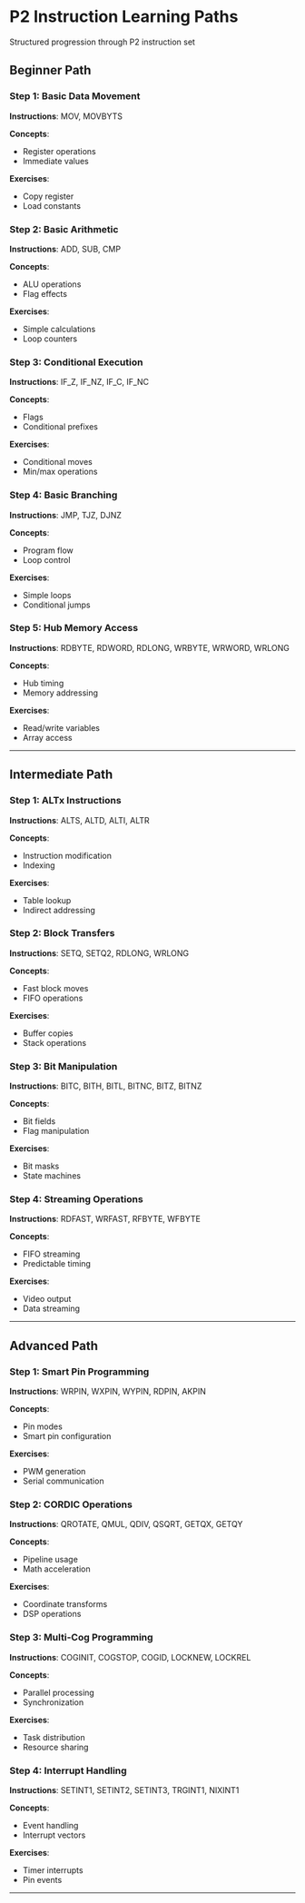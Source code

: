 # P2 Instruction Learning Paths

Structured progression through P2 instruction set

## Beginner Path

### Step 1: Basic Data Movement
**Instructions**: MOV, MOVBYTS

**Concepts**:
- Register operations
- Immediate values

**Exercises**:
- Copy register
- Load constants

### Step 2: Basic Arithmetic
**Instructions**: ADD, SUB, CMP

**Concepts**:
- ALU operations
- Flag effects

**Exercises**:
- Simple calculations
- Loop counters

### Step 3: Conditional Execution
**Instructions**: IF_Z, IF_NZ, IF_C, IF_NC

**Concepts**:
- Flags
- Conditional prefixes

**Exercises**:
- Conditional moves
- Min/max operations

### Step 4: Basic Branching
**Instructions**: JMP, TJZ, DJNZ

**Concepts**:
- Program flow
- Loop control

**Exercises**:
- Simple loops
- Conditional jumps

### Step 5: Hub Memory Access
**Instructions**: RDBYTE, RDWORD, RDLONG, WRBYTE, WRWORD, WRLONG

**Concepts**:
- Hub timing
- Memory addressing

**Exercises**:
- Read/write variables
- Array access

---

## Intermediate Path

### Step 1: ALTx Instructions
**Instructions**: ALTS, ALTD, ALTI, ALTR

**Concepts**:
- Instruction modification
- Indexing

**Exercises**:
- Table lookup
- Indirect addressing

### Step 2: Block Transfers
**Instructions**: SETQ, SETQ2, RDLONG, WRLONG

**Concepts**:
- Fast block moves
- FIFO operations

**Exercises**:
- Buffer copies
- Stack operations

### Step 3: Bit Manipulation
**Instructions**: BITC, BITH, BITL, BITNC, BITZ, BITNZ

**Concepts**:
- Bit fields
- Flag manipulation

**Exercises**:
- Bit masks
- State machines

### Step 4: Streaming Operations
**Instructions**: RDFAST, WRFAST, RFBYTE, WFBYTE

**Concepts**:
- FIFO streaming
- Predictable timing

**Exercises**:
- Video output
- Data streaming

---

## Advanced Path

### Step 1: Smart Pin Programming
**Instructions**: WRPIN, WXPIN, WYPIN, RDPIN, AKPIN

**Concepts**:
- Pin modes
- Smart pin configuration

**Exercises**:
- PWM generation
- Serial communication

### Step 2: CORDIC Operations
**Instructions**: QROTATE, QMUL, QDIV, QSQRT, GETQX, GETQY

**Concepts**:
- Pipeline usage
- Math acceleration

**Exercises**:
- Coordinate transforms
- DSP operations

### Step 3: Multi-Cog Programming
**Instructions**: COGINIT, COGSTOP, COGID, LOCKNEW, LOCKREL

**Concepts**:
- Parallel processing
- Synchronization

**Exercises**:
- Task distribution
- Resource sharing

### Step 4: Interrupt Handling
**Instructions**: SETINT1, SETINT2, SETINT3, TRGINT1, NIXINT1

**Concepts**:
- Event handling
- Interrupt vectors

**Exercises**:
- Timer interrupts
- Pin events

---

